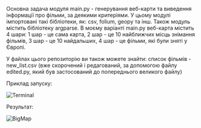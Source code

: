 Основна задача модуля main.py - генерування веб-карти та виведення інформації про фільми, за деякими критеріями. У цьому модулі імпортовані такі бібліотеки, як: csv, folium, geopy  та інш. Також модуль містить бібліотеку argparse.
В моєму варіанті main.py веб-карта містить 4 шари: 1 шар - це сама карта, 2 шар - це 10 найближчих місць знімання фільмів, 3 шар - це 10 найдальших, 4 шар - це фільми, які були зняті у Європі.

У файлах цього репозиторію ви також можете знайти: список фільмів - new_list.csv (вже скорочений і редагований, за допомогою файлу edited.py, який був застосований до попереднього великого файлу)


Приклад запуску:


![Terminal](https://user-images.githubusercontent.com/91615532/152968361-16a0dc62-b812-424b-bffb-8bfcdfafc12c.png)


Результат:

![BigMap](https://user-images.githubusercontent.com/91615532/152966986-81112a41-ca06-4f64-953e-5f9dfd2d8edc.png)




